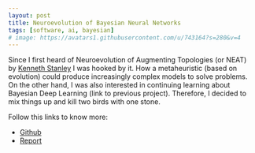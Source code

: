 ```yaml
---
layout: post
title: Neuroevolution of Bayesian Neural Networks
tags: [software, ai, bayesian]
# image: https://avatars1.githubusercontent.com/u/743164?s=280&v=4
---
```


Since I first heard of Neuroevolution of Augmenting Topologies (or NEAT) by [Kenneth Stanley](https://twitter.com/kenneth0stanley) I was hooked by it. How a metaheuristic (based on evolution) could produce increasingly complex models to solve problems. On the other hand, I was also interested in continuing learning about Bayesian Deep Learning (link to previous project). Therefore, I decided to mix things up and kill two birds with one stone.

Follow this links to know more:
* [Github](https://github.com/AlbertoCastelo/Neuro-Evolution-BNN)
* [Report](https://drive.google.com/uc?export=download&id=1xzyNo3zV1S15pJVzX9z-JlMt2JXB8JBS)
